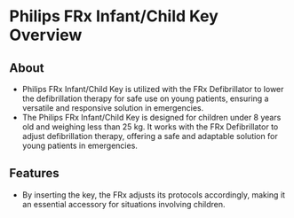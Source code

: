 # Philips FRx Infant/Child Key Overview

## About

- Philips FRx Infant/Child Key is utilized with the FRx Defibrillator to lower the defibrillation therapy for safe use on young patients, ensuring a versatile and responsive solution in emergencies.
- The Philips FRx Infant/Child Key is designed for children under 8 years old and weighing less than 25 kg. It works with the FRx Defibrillator to adjust defibrillation therapy, offering a safe and adaptable solution for young patients in emergencies.

## Features

- By inserting the key, the FRx adjusts its protocols accordingly, making it an essential accessory for situations involving children.
